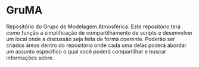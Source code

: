 # GruMA
Repositório do Grupo de Modelagem Atmosférica. Este repositório terá como função a simplificação de compartilhamento de scripts e desenvolver um local onde a discussão seja feita de forma coerente. Poderão ser criados áreas dentro do repositório onde cada uma delas poderá abordar um assunto específico o qual você poderá compartilhar e buscar informações sobre. 
